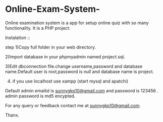 # Online-Exam-System-
Online examination system is a app for setup online quiz with so many functionality.
It is a PHP project.


Instalation ::

step 1)Copy full folder in your web directory.

2)Import database in your phpmyadmin named project.sql.

3)Edit dbconnection file.change username,password and database name.Default user is root,password is null and database name is project.

4)  if you use localhost use  xampp (start mysql and apatchi)

Default admin emailid is sunnygkp10@gmail.com and password is 123456 .
admin password is md5 encypted.

For any query or feedback contact me at sunnygkp10@gmail.com.

Thanx.

